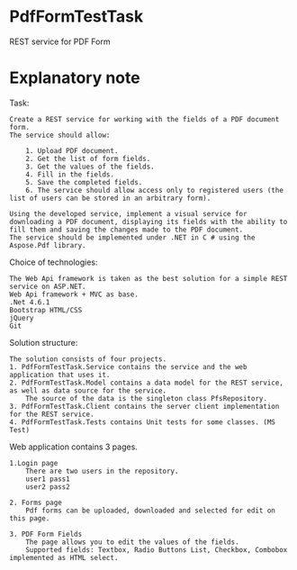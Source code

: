# PdfFormTestTask
REST service for PDF Form

# Explanatory note

Task:
	
	Create a REST service for working with the fields of a PDF document form.
	The service should allow:

		1. Upload PDF document.
		2. Get the list of form fields.
		3. Get the values of the fields.
		4. Fill in the fields.
		5. Save the completed fields.
		6. The service should allow access only to registered users (the list of users can be stored in an arbitrary form).

	Using the developed service, implement a visual service for downloading a PDF document, displaying its fields with the ability to fill them and saving the changes made to the PDF document.
	The service should be implemented under .NET in C # using the Aspose.Pdf library.

Choice of technologies:

	The Web Api framework is taken as the best solution for a simple REST service on ASP.NET.
	Web Api framework + MVC as base.
	.Net 4.6.1
	Bootstrap HTML/CSS
	jQuery
	Git

Solution structure:

	The solution consists of four projects.
	1. PdfFormTestTask.Service contains the service and the web application that uses it.
	2. PdfFormTestTask.Model contains a data model for the REST service, as well as data source for the service.
		The source of the data is the singleton class PfsRepository.
	3. PdfFormTestTask.Client contains the server client implementation for the REST service.
	4. PdfFormTestTask.Tests contains Unit tests for some classes. (MS Test)

Web application contains 3 pages.

	1.Login page
		There are two users in the repository.
		user1 pass1
		user2 pass2
	
	2. Forms page
		Pdf forms can be uploaded, downloaded and selected for edit on this page.	

	3. PDF Form Fields
		The page allows you to edit the values of the fields.
		Supported fields: Textbox, Radio Buttons List, Checkbox, Combobox implemented as HTML select.


			